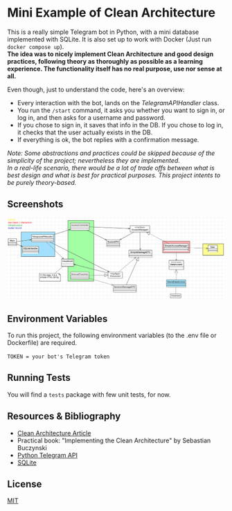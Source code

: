 # Mini Example of Clean Architecture

This is a really simple Telegram bot in Python, with a mini database implemented with SQLite. It is also set up to work with Docker  (Just run `docker compose up`).\
**The idea was to nicely implement Clean Architecture and good design practices, following theory as thoroughly as possible as a learning experience. The functionality itself has no real purpose, use nor sense at all.**

Even though, just to understand the code, here's an overview:
- Every interaction with the bot, lands on the *TelegramAPIHandler* class.
- You run the `/start` command, it asks you whether you want to sign in, or log in, and then asks for a username and password.
- If you chose to sign in, it saves that info in the DB. If you chose to log in, it checks that the user actually exists in the DB.
- If everything is ok, the bot replies with a confirmation message.

*Note: Some abstractions and practices could be skipped because of the simplicity of the project; nevertheless they are implemented.\
In a real-life scenario, there would be a lot of trade offs between what is best design and what is best for practical purposes. This project intents to be purely theory-based.*


## Screenshots

![Class Diagram](https://github.com/SMati000/CleanArchitecture/blob/main/Class%20Diagram.jpg)


## Environment Variables

To run this project, the following environment variables (to the .env file or Dockerfile) are required.

`TOKEN = your bot's Telegram token`


## Running Tests

You will find a `tests` package with few unit tests, for now. 


## Resources & Bibliography

 - [Clean Architecture Article](https://blog.cleancoder.com/uncle-bob/2012/08/13/the-clean-architecture.html)
 - Practical book: "Implementing the Clean Architecture" by Sebastian Buczynski
 - [Python Telegram API](https://docs.python-telegram-bot.org/en/stable/index.html)
 - [SQLite](https://docs.python.org/3/library/sqlite3.html)


## License

[MIT](https://choosealicense.com/licenses/mit/)

